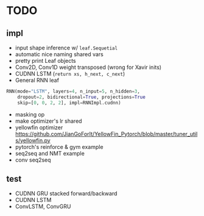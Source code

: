 # TODO

## impl

+ input shape inference w/ `leaf.Sequetial`
+ automatic nice naming shared vars
+ pretty print Leaf objects
+ Conv2D, Conv1D weight transposed (wrong for Xavir inits)
+ CUDNN LSTM (`return xs, h_next, c_next`)
+ General RNN leaf
``` python
RNN(mode="LSTM", layers=4, n_input=5, n_hidden=3,
    dropout=2, bidirectional=True, projections=True
    skip=[0, 0, 2, 2], impl=RNNImpl.cudnn)
```
+ masking op
+ make optimizer's lr shared
+ yellowfin optimizer https://github.com/JianGoForIt/YellowFin_Pytorch/blob/master/tuner_utils/yellowfin.py
+ pytorch's reinforce & gym example
+ seq2seq and NMT example
+ conv seq2seq


## test

+ CUDNN GRU stacked forward/backward
+ CUDNN LSTM
+ ConvLSTM, ConvGRU
